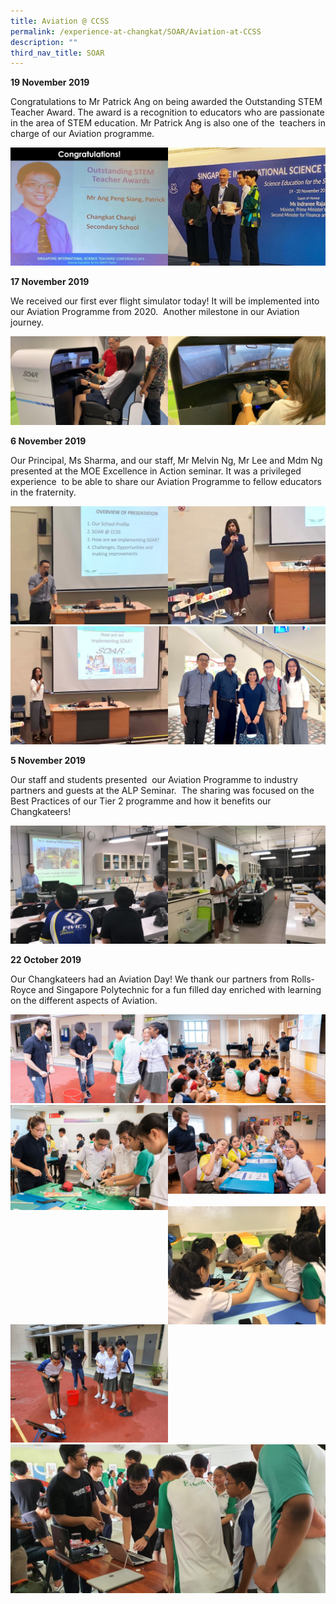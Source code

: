 ```yaml
---
title: Aviation @ CCSS
permalink: /experience-at-changkat/SOAR/Aviation-at-CCSS
description: ""
third_nav_title: SOAR
---
```

**19 November 2019**

Congratulations to Mr Patrick Ang on being awarded the Outstanding STEM Teacher Award. The award is a recognition to educators who are passionate in the area of STEM education. Mr Patrick Ang is also one of the  teachers in charge of our Aviation programme.

<img src="/images/ALP%201.jpeg" 
     style="width:50%;float:left"><img src="/images/ALP%202.jpeg" 
     style="width:50%">
		 
**17 November 2019**

We received our first ever flight simulator today! It will be implemented into our Aviation Programme from 2020.  Another milestone in our Aviation journey.

<img src="/images/sim%202.jpeg" 
     style="width:50%;float:left"><img src="/images/sim%203.jpeg" 
     style="width:50%">
		 
**6 November 2019**

Our Principal, Ms Sharma, and our staff, Mr Melvin Ng, Mr Lee and Mdm Ng presented at the MOE Excellence in Action seminar. It was a privileged experience  to be able to share our Aviation Programme to fellow educators in the fraternity.

<img src="/images/EIA4.jpeg" 
     style="width:50%;float:left"><img src="/images/EIA3.jpeg" 
     style="width:50%">
<img src="/images/EIA1.jpeg" 
     style="width:50%;float:left"><img src="/images/EIA2.jpeg" 
     style="width:50%">
		 
**5 November 2019**

Our staff and students presented  our Aviation Programme to industry partners and guests at the ALP Seminar.  The sharing was focused on the Best Practices of our Tier 2 programme and how it benefits our Changkateers!

<img src="/images/ALP%20Sem%201.jpeg" 
     style="width:50%;float:left"><img src="/images/ALP%20Sem%202.jpeg" 
     style="width:50%">

**22 October 2019**

Our Changkateers had an Aviation Day! We thank our partners from Rolls-Royce and Singapore Polytechnic for a fun filled day enriched with learning on the different aspects of Aviation.

<img src="/images/AD1.jpeg" 
     style="width:50%;float:left"><img src="/images/AD%202.jpeg" 
     style="width:50%"><img src="/images/RR%202.jpeg" 
     style="width:50%;float:left"><img src="/images/RR%203.jpeg" 
     style="width:50%"><br><br><img src="/images/AD%204.jpeg" 
     style="width:50%;float:left"><img src="/images/AD%203.jpeg" 
     style="width:50%">![](/images/Ad%206.jpeg)